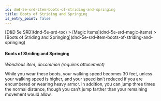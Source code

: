 ```yaml
---
id: dnd-5e-srd-item-boots-of-striding-and-springing
title: Boots of Striding and Springing
is_entry_point: false
---
```


<breadcrumb>
[D&D 5e SRD](dnd-5e-srd-toc) >  [Magic Items](dnd-5e-srd-magic-items) > [Boots of Striding and Springing](dnd-5e-srd-item-boots-of-striding-and-springing)
</breadcrumb>

#### Boots of Striding and Springing

*Wondrous item, uncommon (requires attunement)*

While you wear these boots, your walking speed becomes 30 feet, unless your walking speed is higher, and your speed isn’t reduced if you are encumbered or wearing heavy armor. In addition, you can jump three times the normal distance, though you can’t jump farther than your remaining movement would allow.

